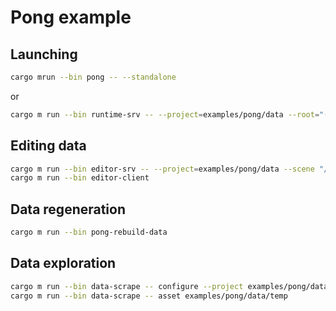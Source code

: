 # Pong example

## Launching

```sh
cargo mrun --bin pong -- --standalone
```

or

```sh
cargo m run --bin runtime-srv -- --project=examples/pong/data --root="(1d9ddd99aad89045,b3440a7c-ba07-5628-e7f8-bb89ed5de900)" --standalone
```

## Editing data

```sh
cargo m run --bin editor-srv -- --project=examples/pong/data --scene "/scene.ent"
cargo m run --bin editor-client
```

## Data regeneration

```sh
cargo m run --bin pong-rebuild-data
```

## Data exploration

```sh
cargo m run --bin data-scrape -- configure --project examples/pong/data --output temp/
cargo m run --bin data-scrape -- asset examples/pong/data/temp
```
